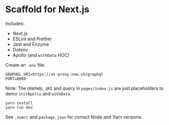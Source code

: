 # Scaffold for Next.js

Includes:

* Next.js
* ESLint and Prettier
* Jest and Enzyme
* Dotenv
* Apollo (and `withData` HOC)

Create an `.env` file:

```
GRAPHQL_URI=https://at-proxy.now.sh/graphql
PORT=8080
```

Note: The `GRAPHQL_URI` and query in `pages/index.js` are just placeholders to demo `initApollo` and `withData`.

```
yarn install
yarn run dev
```

See `.nvmrc` and `package.json` for correct Node and Yarn versions.
